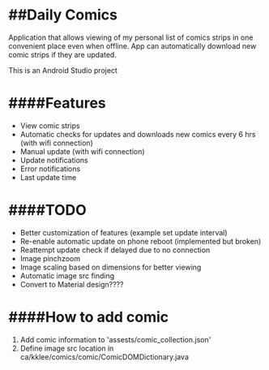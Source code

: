 ##Daily Comics
=
Application that allows viewing of my personal list of comics strips in one convenient place even when offline. App can automatically download new comic strips if they are updated.

This is an Android Studio project

####Features
==========
* View comic strips 
* Automatic checks for updates and downloads new comics every 6 hrs (with wifi connection)
* Manual update (with wifi connection)
* Update notifications
* Error notifications
* Last update time

####TODO
======
* Better customization of features (example set update interval)
* Re-enable automatic update on phone reboot (implemented but broken)
* Reattempt update check if delayed due to no connection
* Image pinchzoom
* Image scaling based on dimensions for better viewing
* Automatic image src finding
* Convert to Material design????

####How to add comic
====================
1. Add comic information to 'assests/comic_collection.json'
2. Define image src location in ca/kklee/comics/comic/ComicDOMDictionary.java
